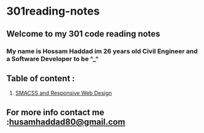 # 301reading-notes 
 
## Welcome to my 301 code reading notes 

### My name is Hossam Haddad im 26 years old Civil Engineer and a Software Developer to be ^_^ 


## Table of content : 
1. [SMACSS and Responsive Web Design](https://hossamhaddad.github.io/301reading-notes/class-01)


## For more info contact me :husamhaddad80@gmail.com 